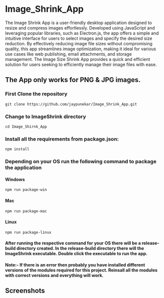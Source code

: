 # Image_Shrink_App

The Image Shrink App is a user-friendly desktop application designed to resize and compress images effortlessly. Developed using JavaScript and leveraging popular libraries, such as Electron.js, the app offers a simple and intuitive interface for users to select images and specify the desired size reduction. By effectively reducing image file sizes without compromising quality, this app streamlines image optimization, making it ideal for various use cases like web publishing, email attachments, and storage management. The Image Size Shrink App provides a quick and efficient solution for users seeking to efficiently manage their image files with ease.

## The App only works for PNG & JPG images.

### First Clone the repository

```
git clone https://github.com/jaypunekar/Image_Shrink_App.git
```

### Change to ImageShrink directory

```
cd Image_Shirnk_App
```

### Install all the requirements from package.json:
```
npm install
```

### Depending on your OS run the following command to package the application

#### Windows
```
npm run package-win
```

#### Mac
```
npm run package-mac
```

#### Linux
```
npm run package-linux
```

#### After running the respective command for your OS there will be a release-build directory created. In the release-build directory there will the ImageShrink executable. Double click the executable to run the app.


#### Note:- If there is an error then probably you have installed different versions of the modules required for this project. Reinsall all the modules with correct versions and everything will work.


## Screenshots

